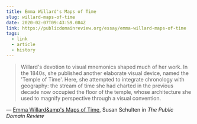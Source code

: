 ```yaml
---
title: Emma Willard's Maps of Time
slug: willard-maps-of-time
date: 2020-02-07T09:43:59.084Z
link: https://publicdomainreview.org/essay/emma-willard-maps-of-time
tags:
  - link
  - article
  - history
---
```


> Willard's devotion to visual mnemonics shaped much of her work. In the 1840s, she published another elaborate visual device, named the 'Temple of Time'. Here, she attempted to integrate chronology with geography: the stream of time she had charted in the previous decade now occupied the floor of the temple, whose architecture she used to magnify perspective through a visual convention.

&mdash; [Emma Willard&amp's Maps of Time](https://publicdomainreview.org/essay/emma-willard-maps-of-time), Susan Schulten in _The Public Domain Review_
